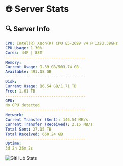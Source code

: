 # 🌐 Server Stats
## 🔍 Server Info
```yaml
CPU: Intel(R) Xeon(R) CPU E5-2699 v4 @ 1320.39GHz
CPU Usage: 1.30%
Cores: 44P | 88T
-----------------------------------
Memory:
Current Usage: 9.39 GB/503.74 GB
Available: 491.18 GB
-----------------------------------
Disk:
Current Usage: 16.54 GB/1.71 TB
Free: 1.61 TB
-----------------------------------
GPU:
No GPU detected
-----------------------------------
Network:
Current Transfer (Sent): 146.54 MB/s
Current Transfer (Received): 2.16 MB/s
Total Sent: 27.15 TB
Total Received: 660.24 GB
-----------------------------------
Uptime:
3d 2h 26m 2s
```
![GitHub Stats](https://img.shields.io/badge/Updated-2025-02-11_01:09:20-blue)